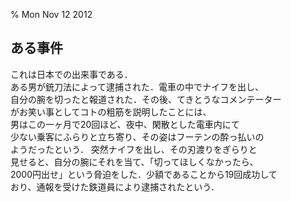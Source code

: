 % Mon Nov 12 2012

## ある事件

これは日本での出来事である．  
ある男が銃刀法によって逮捕された．電車の中でナイフを出し、  
自分の腕を切ったと報道された．その後、てきとうなコメンテーター  
がお笑い事としてコトの粗筋を説明したことには、  
男はこの一ヶ月で20回ほど、夜中、閑散とした電車内にて  
少ない乗客にふらりと立ち寄り、その姿はフーテンの酔っ払いの  
ようだったという． 突然ナイフを出し、その刃渡りをぎらりと  
見せると、自分の腕にそれを当て、「切ってほしくなかったら、  
2000円出せ」という脅迫をした．少額であることから19回成功して  
おり、通報を受けた鉄道員により逮捕されたという．

